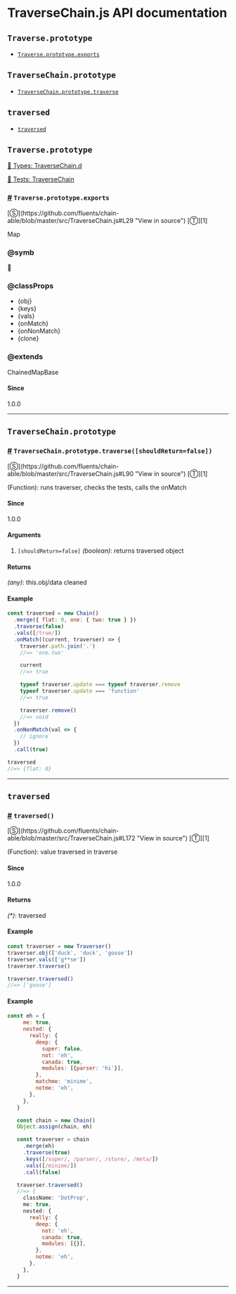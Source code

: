 # TraverseChain.js API documentation

<!-- div class="toc-container" -->

<!-- div -->

## `Traverse.prototype`
* <a href="#Traverse-prototype-exports">`Traverse.prototype.exports`</a>

<!-- /div -->

<!-- div -->

## `TraverseChain.prototype`
* <a href="#TraverseChain-prototype-traverse">`TraverseChain.prototype.traverse`</a>

<!-- /div -->

<!-- div -->

## `traversed`
* <a href="#traversed">`traversed`</a>

<!-- /div -->

<!-- /div -->

<!-- div class="doc-container" -->

<!-- div -->

## `Traverse.prototype`

<!-- div -->

<a href="https://github.com/fluents/chain-able/blob/master/typings/TraverseChain.d.ts">🌊  Types: TraverseChain.d</a>&nbsp;

<a href="https://github.com/fluents/chain-able/blob/master/test/TraverseChain.js">🔬  Tests: TraverseChain</a>&nbsp;

<h3 id="Traverse-prototype-exports"><a href="#Traverse-prototype-exports">#</a>&nbsp;<code>Traverse.prototype.exports</code></h3>
[&#x24C8;](https://github.com/fluents/chain-able/blob/master/src/TraverseChain.js#L29 "View in source") [&#x24C9;][1]

Map


### @symb 

👣 

### @classProps 

* {obj}  
* {keys}  
* {vals}  
* {onMatch}  
* {onNonMatch}  
* {clone}  
 

### @extends
ChainedMapBase


#### Since
1.0.0

---

<!-- /div -->

<!-- /div -->

<!-- div -->

## `TraverseChain.prototype`

<!-- div -->

<h3 id="TraverseChain-prototype-traverse"><a href="#TraverseChain-prototype-traverse">#</a>&nbsp;<code>TraverseChain.prototype.traverse([shouldReturn=false])</code></h3>
[&#x24C8;](https://github.com/fluents/chain-able/blob/master/src/TraverseChain.js#L90 "View in source") [&#x24C9;][1]

(Function): runs traverser, checks the tests, calls the onMatch

#### Since
1.0.0

#### Arguments
1. `[shouldReturn=false]` *(boolean)*: returns traversed object

#### Returns
*(any)*: this.obj/data cleaned

#### Example
```js
const traversed = new Chain()
  .merge({ flat: 0, one: { two: true } })
  .traverse(false)
  .vals([/true/])
  .onMatch((current, traverser) => {
    traverser.path.join('.')
    //=> 'one.two'

    current
    //=> true

    typeof traverser.update === typeof traverser.remove
    typeof traverser.update === 'function'
    //=> true

    traverser.remove()
    //=> void
  })
  .onNonMatch(val => {
    // ignore
  })
  .call(true)

traversed
//=> {flat: 0}

```
---

<!-- /div -->

<!-- /div -->

<!-- div -->

## `traversed`

<!-- div -->

<h3 id="traversed"><a href="#traversed">#</a>&nbsp;<code>traversed()</code></h3>
[&#x24C8;](https://github.com/fluents/chain-able/blob/master/src/TraverseChain.js#L172 "View in source") [&#x24C9;][1]

(Function): value traversed in traverse

#### Since
1.0.0

#### Returns
*(&#42;)*: traversed

#### Example
```js
const traverser = new Traverser()
traverser.obj(['duck', 'duck', 'goose'])
traverser.vals(['g**se'])
traverser.traverse()

traverser.traversed()
//=> ['goose']

```
#### Example
```js
const eh = {
     me: true,
     nested: {
       really: {
         deep: {
           super: false,
           not: 'eh',
           canada: true,
           modules: [{parser: 'hi'}],
         },
         matchme: 'minime',
         notme: 'eh',
       },
     },
   }

   const chain = new Chain()
   Object.assign(chain, eh)

   const traverser = chain
     .merge(eh)
     .traverse(true)
     .keys([/super/, /parser/, /store/, /meta/])
     .vals([/minime/])
     .call(false)

   traverser.traversed()
   //=> {
     className: 'DotProp',
     me: true,
     nested: {
       really: {
         deep: {
           not: 'eh',
           canada: true,
           modules: [{}],
         },
         notme: 'eh',
       },
     },
   }
```
---

<!-- /div -->

<!-- /div -->

<!-- /div -->

 [1]: #traverse.prototype "Jump back to the TOC."
